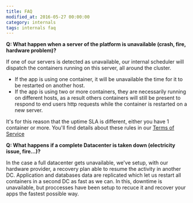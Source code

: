 ```yaml
---
title: FAQ
modified_at: 2016-05-27 00:00:00
category: internals
tags: internals faq
---
```


**Q: What happen when a server of the platform is unavailable (crash, fire, hardware problem)?**

If one of our servers is detected as unavailable, our internal scheduler will
dispatch the containers running on this server, all around the cluster.

* If the app is using one container, it will be unavailable the time for it
  to be restarted on another host.
* If the app is using two or more containers, they are necessarily
  running on different hosts, as a result others containers will still be
  present to respond to end users http requests while the container is restarted
  on a new server.

It's for this reason that the uptime SLA is different, either you have 1
container or more. You'll find details about these rules in our [Terms of
Service](https://scalingo.com/tos)

**Q: What happens if a complete Datacenter is taken down (electricity issue, fire…)?**

In the case a full datacenter gets unavailable, we've setup, with our hardware provider,
a recovery plan able to resume the activity in another DC. Application and
databases data are replicated which let us restart all containers in a second DC
as fast as we can. In this, downtime is unavailable, but proccesses have been setup
to recuce it and recover your apps the fastest possible way.
